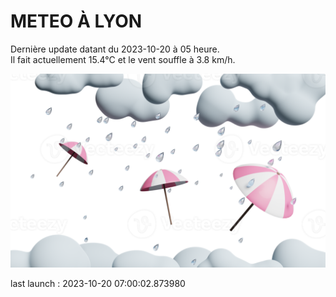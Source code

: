 # METEO À LYON

Dernière update datant du 2023-10-20 à 05 heure.  
Il fait actuellement 15.4°C et le vent souffle à 3.8 km/h.      

![](./.github/rain.png)

last launch : 2023-10-20 07:00:02.873980
